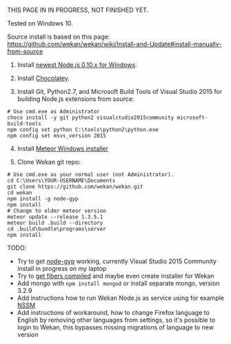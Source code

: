 THIS PAGE IN IN PROGRESS, NOT FINISHED YET.

Tested on Windows 10.

Source install is based on this page:
https://github.com/wekan/wekan/wiki/Install-and-Update#install-manually-from-source

1) Install [newest Node.js 0.10.x for Windows](https://nodejs.org/dist/latest-v0.10.x/).

2) Install [Chocolatey](https://chocolatey.org/install).

3) Install Git, Python2.7, and Microsoft Build Tools of Visual Studio 2015
for building Node.js extensions from source:

```
# Use cmd.exe as Administrator
choco install -y git python2 visualstudio2015community microsoft-build-tools
npm config set python C:\tools\python2\python.exe
npm config set msvs_version 2015
```

4) Install [Meteor Windows installer](https://www.meteor.com)

5) Clone Wekan git repo:

```
# Use cmd.exe as your normal user (not Administrator).
cd C:\Users\YOUR-USERNAME\Documents
git clone https://github.com/wekan/wekan.git
cd wekan
npm install -g node-gyp
npm install
# Change to older meteor version
meteor update --release 1.3.5.1
meteor build .build --directory
cd .build\bundle\programs\server
npm install
```

TODO:

* Try to get [node-gyp](https://github.com/nodejs/node-gyp) working, currently Visual Studio 2015 Community install in progress on my laptop
* Try to [get fibers compiled](https://forums.meteor.com/t/one-deployment-method-for-a-meteor-application-on-windows/13928/21) and maybe even create installer for Wekan
* Add mongo with ```npm install mongod``` or install separate mongo, version 3.2.9
* Add instructions how to run Wekan Node.js as service using for example [NSSM](https://nssm.cc)
* Add instructions of workaround, how to change Firefox language to English by removing other languages from settings, so it's possible to login to Wekan, this bypasses missing migrations of language to new version
